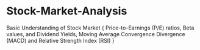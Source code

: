 # Stock-Market-Analysis
Basic Understanding of Stock Market { Price-to-Earnings (P/E) ratios, Beta values, and Dividend Yields, Moving Average Convergence Divergence (MACD) and Relative Strength Index (RSI)  }

